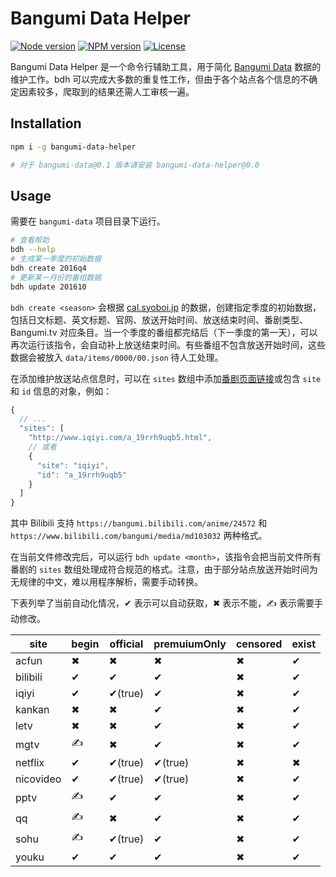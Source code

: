 # Bangumi Data Helper

[![Node version](https://img.shields.io/badge/node-%3E%3D%208.0.0-blue.svg)](https://nodejs.org)
[![NPM version](https://img.shields.io/npm/v/bangumi-data-helper.svg)](https://www.npmjs.com/package/bangumi-data-helper)
[![License](https://img.shields.io/npm/l/bangumi-data-helper.svg)](https://github.com/bangumi-data/helper/blob/master/LICENSE)

Bangumi Data Helper 是一个命令行辅助工具，用于简化 [Bangumi Data](https://github.com/bangumi-data/bangumi-data) 数据的维护工作。bdh 可以完成大多数的重复性工作，但由于各个站点各个信息的不确定因素较多，爬取到的结果还需人工审核一遍。

## Installation

```bash
npm i -g bangumi-data-helper

# 对于 bangumi-data@0.1 版本请安装 bangumi-data-helper@0.0
```

## Usage

需要在 `bangumi-data` 项目目录下运行。

```bash
# 查看帮助
bdh --help
# 生成某一季度的初始数据
bdh create 2016q4
# 更新某一月份的番组数据
bdh update 201610
```

`bdh create <season>` 会根据 [cal.syoboi.jp](http://cal.syoboi.jp/) 的数据，创建指定季度的初始数据，包括日文标题、英文标题、官网、放送开始时间、放送结束时间、番剧类型、Bangumi.tv 对应条目。当一个季度的番组都完结后（下一季度的第一天），可以再次运行该指令，会自动补上放送结束时间。有些番组不包含放送开始时间，这些数据会被放入 `data/items/0000/00.json` 待人工处理。

在添加维护放送站点信息时，可以在 `sites` 数组中添加[番剧页面链接](https://github.com/bangumi-data/bangumi-data/blob/master/CONTRIBUTING.md#%E7%AB%99%E7%82%B9-url-%E6%8B%BC%E6%8E%A5)或包含 `site` 和 `id` 信息的对象，例如：

```js
{
  // ...
  "sites": [
    "http://www.iqiyi.com/a_19rrh9uqb5.html",
    // 或者
    {
      "site": "iqiyi",
      "id": "a_19rrh9uqb5"
    }
  ]
}
```

其中 Bilibili 支持 `https://bangumi.bilibili.com/anime/24572` 和 `https://www.bilibili.com/bangumi/media/md103032` 两种格式。

在当前文件修改完后，可以运行 `bdh update <month>`，该指令会把当前文件所有番剧的 `sites` 数组处理成符合规范的格式。注意，由于部分站点放送开始时间为无规律的中文，难以用程序解析，需要手动转换。

下表列举了当前自动化情况，✔ 表示可以自动获取，✖ 表示不能，✍ 表示需要手动修改。

| site      | begin | official | premuiumOnly | censored | exist |
| --------- | ----- | -------- | ------------ | -------- | ----- |
| acfun     | ✖    | ✖       | ✖           | ✖       | ✔    |
| bilibili  | ✔    | ✔       | ✔           | ✖       | ✔    |
| iqiyi     | ✔    | ✔(true) | ✔           | ✖       | ✔    |
| kankan    | ✖    | ✖       | ✔           | ✖       | ✔    |
| letv      | ✖    | ✖       | ✔           | ✖       | ✔    |
| mgtv      | ✍     | ✖       | ✔           | ✖      | ✔    |
| netflix   | ✔    | ✔(true) | ✔(true)     | ✖       | ✖    |
| nicovideo | ✔    | ✔(true) | ✔(true)     | ✖       | ✔    |
| pptv      | ✍     | ✔       | ✔           | ✖      | ✔    |
| qq        | ✍     | ✖       | ✔           | ✖      | ✔    |
| sohu      | ✍     | ✔(true) | ✔           | ✖      | ✔    |
| youku     | ✔    | ✔       | ✔           | ✖       | ✔    |
